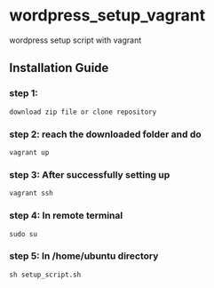 # wordpress_setup_vagrant
wordpress setup script with vagrant

## Installation Guide

### step 1:
```
download zip file or clone repository
```

### step 2: reach the downloaded folder and do
```
vagrant up
```

### step 3: After successfully setting up 
```
vagrant ssh
```

### step 4: In remote terminal
```
sudo su
```

### step 5: In /home/ubuntu directory
```
sh setup_script.sh
```
